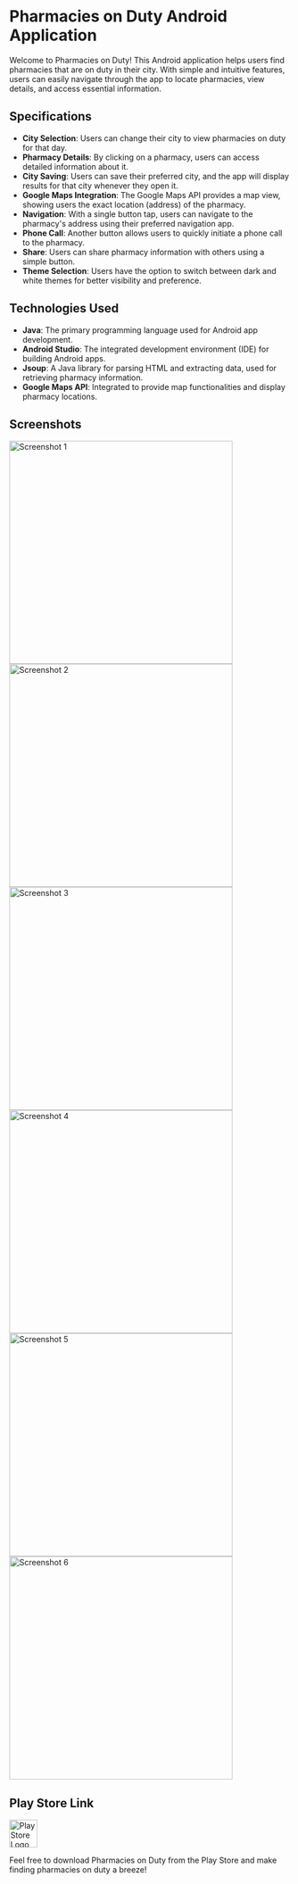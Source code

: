 # Pharmacies on Duty Android Application

Welcome to Pharmacies on Duty! This Android application helps users find pharmacies that are on duty in their city. With simple and intuitive features, users can easily navigate through the app to locate pharmacies, view details, and access essential information.

## Specifications

- **City Selection**: Users can change their city to view pharmacies on duty for that day.
- **Pharmacy Details**: By clicking on a pharmacy, users can access detailed information about it.
- **City Saving**: Users can save their preferred city, and the app will display results for that city whenever they open it.
- **Google Maps Integration**: The Google Maps API provides a map view, showing users the exact location (address) of the pharmacy.
- **Navigation**: With a single button tap, users can navigate to the pharmacy's address using their preferred navigation app.
- **Phone Call**: Another button allows users to quickly initiate a phone call to the pharmacy.
- **Share**: Users can share pharmacy information with others using a simple button.
- **Theme Selection**: Users have the option to switch between dark and white themes for better visibility and preference.

## Technologies Used

- **Java**: The primary programming language used for Android app development.
- **Android Studio**: The integrated development environment (IDE) for building Android apps.
- **Jsoup**: A Java library for parsing HTML and extracting data, used for retrieving pharmacy information.
- **Google Maps API**: Integrated to provide map functionalities and display pharmacy locations.

## Screenshots

<a href="https://play-lh.googleusercontent.com/wMKIBBDq1tBlkphPitSm3zh2DzDs6zUz2Nzftl31GMT3TmngKNi8IeMmZepZ_hRDwbg=w1052-h592-rw">
    <img src="https://play-lh.googleusercontent.com/wMKIBBDq1tBlkphPitSm3zh2DzDs6zUz2Nzftl31GMT3TmngKNi8IeMmZepZ_hRDwbg=w1052-h592-rw" alt="Screenshot 1" height="400">
</a>
<a href="https://play-lh.googleusercontent.com/Eahz_e1kqz4hq7Jv5-kq5_Ct23-EBTBttEBFQXpi8mrV6wF4iMgrwlVpi3uHBXf5CAPV=w5120-h2880-rw">
    <img src="https://play-lh.googleusercontent.com/Eahz_e1kqz4hq7Jv5-kq5_Ct23-EBTBttEBFQXpi8mrV6wF4iMgrwlVpi3uHBXf5CAPV=w5120-h2880-rw" alt="Screenshot 2" height="400">
</a>
<a href="https://play-lh.googleusercontent.com/3Aruqp7frmOJxAf4GrQArj7t-HaYAjwl_BdBiuUNbr7gNWb93kw-sSyMRbFueUX7uBE=w5120-h2880-rw">
    <img src="https://play-lh.googleusercontent.com/3Aruqp7frmOJxAf4GrQArj7t-HaYAjwl_BdBiuUNbr7gNWb93kw-sSyMRbFueUX7uBE=w5120-h2880-rw" alt="Screenshot 3" height="400">
</a>
<a href="https://play-lh.googleusercontent.com/OezBEhanJwj4x62dSAXe9KoMtULv4ei5MjGKSMF4GFpyU6t_PUshs1nZh0zCL4V_4nn4=w5120-h2880-rw">
    <img src="https://play-lh.googleusercontent.com/OezBEhanJwj4x62dSAXe9KoMtULv4ei5MjGKSMF4GFpyU6t_PUshs1nZh0zCL4V_4nn4=w5120-h2880-rw" alt="Screenshot 4" height="400">
</a>
<a href="https://play-lh.googleusercontent.com/7p70UAy-0pr5h9nBFr5qRecSwNk5DwTkADW9Lq2UJXDTrqPRHdg0NnbBzN7rNC76HA=w5120-h2880-rw">
    <img src="https://play-lh.googleusercontent.com/7p70UAy-0pr5h9nBFr5qRecSwNk5DwTkADW9Lq2UJXDTrqPRHdg0NnbBzN7rNC76HA=w5120-h2880-rw" alt="Screenshot 5" height="400">
</a>
<a href="https://play-lh.googleusercontent.com/z6J_SBH5UEPuOK9FkBpGvYb-CjHp6HSdZ9sIwut8qyZJZaxNiTrhimQi_Yx8E6xzClny=w5120-h2880-rw">
    <img src="https://play-lh.googleusercontent.com/z6J_SBH5UEPuOK9FkBpGvYb-CjHp6HSdZ9sIwut8qyZJZaxNiTrhimQi_Yx8E6xzClny=w5120-h2880-rw" alt="Screenshot 6" height="400">
</a>

## Play Store Link

<a href="https://play.google.com/store/apps/details?id=com.kadirbozkurt.nobetcieczaneler">
    <img src="https://www.trustedreviews.com/wp-content/uploads/sites/54/2022/08/What-is-Google-Play.jpg" alt="Play Store Logo" height="50">
</a>

Feel free to download Pharmacies on Duty from the Play Store and make finding pharmacies on duty a breeze!
